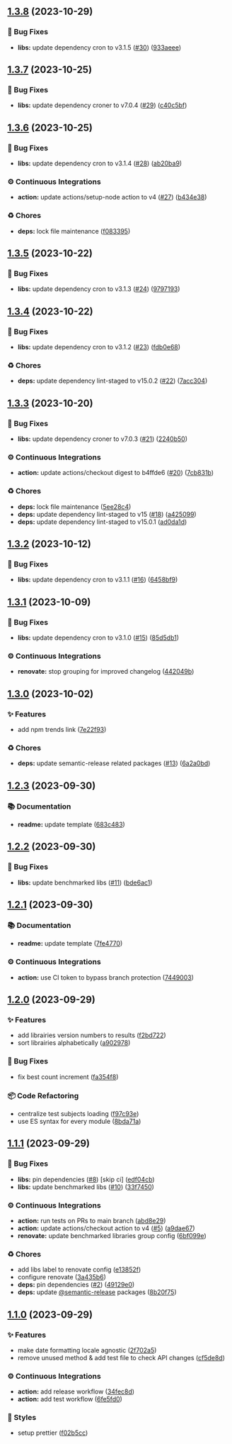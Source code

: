## [1.3.8](https://github.com/sheerlox/cron-comparison/compare/v1.3.7...v1.3.8) (2023-10-29)

### 🐛 Bug Fixes

- **libs:** update dependency cron to v3.1.5 ([#30](https://github.com/sheerlox/cron-comparison/issues/30)) ([933aeee](https://github.com/sheerlox/cron-comparison/commit/933aeee94ee090e73886d1b117860c60af60d7f5))

## [1.3.7](https://github.com/sheerlox/cron-comparison/compare/v1.3.6...v1.3.7) (2023-10-25)

### 🐛 Bug Fixes

- **libs:** update dependency croner to v7.0.4 ([#29](https://github.com/sheerlox/cron-comparison/issues/29)) ([c40c5bf](https://github.com/sheerlox/cron-comparison/commit/c40c5bf0392f6d96c338a26ef14d876ad9bb9464))

## [1.3.6](https://github.com/sheerlox/cron-comparison/compare/v1.3.5...v1.3.6) (2023-10-25)

### 🐛 Bug Fixes

- **libs:** update dependency cron to v3.1.4 ([#28](https://github.com/sheerlox/cron-comparison/issues/28)) ([ab20ba9](https://github.com/sheerlox/cron-comparison/commit/ab20ba91e1122a76796ee1b7c2ef3e2112aaec8c))

### ⚙️ Continuous Integrations

- **action:** update actions/setup-node action to v4 ([#27](https://github.com/sheerlox/cron-comparison/issues/27)) ([b434e38](https://github.com/sheerlox/cron-comparison/commit/b434e388ecfbf042762c6213bfdedb57f65189b2))

### ♻️ Chores

- **deps:** lock file maintenance ([f083395](https://github.com/sheerlox/cron-comparison/commit/f08339552d5aa97eb64c7df4a62a495b6fdda604))

## [1.3.5](https://github.com/sheerlox/cron-comparison/compare/v1.3.4...v1.3.5) (2023-10-22)

### 🐛 Bug Fixes

- **libs:** update dependency cron to v3.1.3 ([#24](https://github.com/sheerlox/cron-comparison/issues/24)) ([9797193](https://github.com/sheerlox/cron-comparison/commit/9797193e1474fd6a9aba810863958b14626e461a))

## [1.3.4](https://github.com/sheerlox/cron-comparison/compare/v1.3.3...v1.3.4) (2023-10-22)

### 🐛 Bug Fixes

- **libs:** update dependency cron to v3.1.2 ([#23](https://github.com/sheerlox/cron-comparison/issues/23)) ([fdb0e68](https://github.com/sheerlox/cron-comparison/commit/fdb0e68468f7df6b9d0db35c2efd4ba4cbd91374))

### ♻️ Chores

- **deps:** update dependency lint-staged to v15.0.2 ([#22](https://github.com/sheerlox/cron-comparison/issues/22)) ([7acc304](https://github.com/sheerlox/cron-comparison/commit/7acc3042c846eb841575d4a9ee471b6a9a3e9a9f))

## [1.3.3](https://github.com/sheerlox/cron-comparison/compare/v1.3.2...v1.3.3) (2023-10-20)

### 🐛 Bug Fixes

- **libs:** update dependency croner to v7.0.3 ([#21](https://github.com/sheerlox/cron-comparison/issues/21)) ([2240b50](https://github.com/sheerlox/cron-comparison/commit/2240b50638f9c71a1dfcdb1ed628e8953ffdecb2))

### ⚙️ Continuous Integrations

- **action:** update actions/checkout digest to b4ffde6 ([#20](https://github.com/sheerlox/cron-comparison/issues/20)) ([7cb831b](https://github.com/sheerlox/cron-comparison/commit/7cb831b1413f143a69e6f4bbb314ff7ee67929ef))

### ♻️ Chores

- **deps:** lock file maintenance ([5ee28c4](https://github.com/sheerlox/cron-comparison/commit/5ee28c47deedcd74b368f9ef42862f17527b22e3))
- **deps:** update dependency lint-staged to v15 ([#18](https://github.com/sheerlox/cron-comparison/issues/18)) ([a425099](https://github.com/sheerlox/cron-comparison/commit/a425099ff59b7739af6e5edb35072356d8fdd39e))
- **deps:** update dependency lint-staged to v15.0.1 ([ad0da1d](https://github.com/sheerlox/cron-comparison/commit/ad0da1d7c249878780ef84f3ffeaf01f6e239e59))

## [1.3.2](https://github.com/sheerlox/cron-comparison/compare/v1.3.1...v1.3.2) (2023-10-12)

### 🐛 Bug Fixes

- **libs:** update dependency cron to v3.1.1 ([#16](https://github.com/sheerlox/cron-comparison/issues/16)) ([6458bf9](https://github.com/sheerlox/cron-comparison/commit/6458bf9e9e7abc0e6726c7fc5e4df8005e267f75))

## [1.3.1](https://github.com/sheerlox/cron-comparison/compare/v1.3.0...v1.3.1) (2023-10-09)

### 🐛 Bug Fixes

- **libs:** update dependency cron to v3.1.0 ([#15](https://github.com/sheerlox/cron-comparison/issues/15)) ([85d5db1](https://github.com/sheerlox/cron-comparison/commit/85d5db18b9d39d11f864191a2836c5fd55bc8921))

### ⚙️ Continuous Integrations

- **renovate:** stop grouping for improved changelog ([442049b](https://github.com/sheerlox/cron-comparison/commit/442049b14d5ffe64a39681c2a04df7400d91d9d7))

## [1.3.0](https://github.com/sheerlox/cron-comparison/compare/v1.2.3...v1.3.0) (2023-10-02)

### ✨ Features

- add npm trends link ([7e22f93](https://github.com/sheerlox/cron-comparison/commit/7e22f93b09c101b810beff3d1f59a2035d322638))

### ♻️ Chores

- **deps:** update semantic-release related packages ([#13](https://github.com/sheerlox/cron-comparison/issues/13)) ([6a2a0bd](https://github.com/sheerlox/cron-comparison/commit/6a2a0bddd7dd5bddf808ed5e38fd8b818fb2073e))

## [1.2.3](https://github.com/sheerlox/cron-comparison/compare/v1.2.2...v1.2.3) (2023-09-30)

### 📚 Documentation

- **readme:** update template ([683c483](https://github.com/sheerlox/cron-comparison/commit/683c483ac6d056aa01e474049eb4f1d782e53745))

## [1.2.2](https://github.com/sheerlox/cron-comparison/compare/v1.2.1...v1.2.2) (2023-09-30)

### 🐛 Bug Fixes

- **libs:** update benchmarked libs ([#11](https://github.com/sheerlox/cron-comparison/issues/11)) ([bde6ac1](https://github.com/sheerlox/cron-comparison/commit/bde6ac187a57e64ecd42740d3ce200efa6b2ff85))

## [1.2.1](https://github.com/sheerlox/cron-comparison/compare/v1.2.0...v1.2.1) (2023-09-30)

### 📚 Documentation

- **readme:** update template ([7fe4770](https://github.com/sheerlox/cron-comparison/commit/7fe4770bd4b0c7f9043bcd3f5ec444be63df6b03))

### ⚙️ Continuous Integrations

- **action:** use CI token to bypass branch protection ([7449003](https://github.com/sheerlox/cron-comparison/commit/7449003f034ac252b1624f4b9cffe7a1af194b9c))

## [1.2.0](https://github.com/sheerlox/cron-comparison/compare/v1.1.1...v1.2.0) (2023-09-29)

### ✨ Features

- add librairies version numbers to results ([f2bd722](https://github.com/sheerlox/cron-comparison/commit/f2bd722c18dfafb34fa2c7ded943cec1831ae391))
- sort librairies alphabetically ([a902978](https://github.com/sheerlox/cron-comparison/commit/a9029785fd935e69215ff80339a482f647f81519))

### 🐛 Bug Fixes

- fix best count increment ([fa354f8](https://github.com/sheerlox/cron-comparison/commit/fa354f85b956c0dcd757d3797c8e298cceb24b7a))

### 📦 Code Refactoring

- centralize test subjects loading ([f97c93e](https://github.com/sheerlox/cron-comparison/commit/f97c93e59857eeeff99950e608e4c16b354f1130))
- use ES syntax for every module ([8bda71a](https://github.com/sheerlox/cron-comparison/commit/8bda71a9a5d57e068634f9303e20a9cf4edfb710))

## [1.1.1](https://github.com/sheerlox/cron-comparison/compare/v1.1.0...v1.1.1) (2023-09-29)

### 🐛 Bug Fixes

- **libs:** pin dependencies ([#8](https://github.com/sheerlox/cron-comparison/issues/8)) [skip ci] ([edf04cb](https://github.com/sheerlox/cron-comparison/commit/edf04cb2a571c5f58c67d4c7af1e93ebdd28423a))
- **libs:** update benchmarked libs ([#10](https://github.com/sheerlox/cron-comparison/issues/10)) ([33f7450](https://github.com/sheerlox/cron-comparison/commit/33f745040ce91f191527a8f9be939e00acab2f22))

### ⚙️ Continuous Integrations

- **action:** run tests on PRs to main branch ([abd8e29](https://github.com/sheerlox/cron-comparison/commit/abd8e2992df57674aeea3c456a005a017cd88467))
- **action:** update actions/checkout action to v4 ([#5](https://github.com/sheerlox/cron-comparison/issues/5)) ([a9dae67](https://github.com/sheerlox/cron-comparison/commit/a9dae676487541268f249402007dba24fa3858de))
- **renovate:** update benchmarked libraries group config ([6bf099e](https://github.com/sheerlox/cron-comparison/commit/6bf099e0a285f9a00bb19cc06da462acdf911b60))

### ♻️ Chores

- add libs label to renovate config ([e13852f](https://github.com/sheerlox/cron-comparison/commit/e13852fe63e5d34f65267adb87eded8df49475e3))
- configure renovate ([3a435b6](https://github.com/sheerlox/cron-comparison/commit/3a435b6864f36e66e9ea8e674d1029ea57b1a3c9))
- **deps:** pin dependencies ([#2](https://github.com/sheerlox/cron-comparison/issues/2)) ([49129e0](https://github.com/sheerlox/cron-comparison/commit/49129e01a18eb5fddcf6a0672094719b3b661123))
- **deps:** update [@semantic-release](https://github.com/semantic-release) packages ([8b20f75](https://github.com/sheerlox/cron-comparison/commit/8b20f75768b29f968b6fa26c96d2a91005a72174))

## [1.1.0](https://github.com/sheerlox/cron-comparison/compare/v1.0.2...v1.1.0) (2023-09-29)

### ✨ Features

- make date formatting locale agnostic ([2f702a5](https://github.com/sheerlox/cron-comparison/commit/2f702a5797058c9d5682f92a6492df651adae77b))
- remove unused method & add test file to check API changes ([cf5de8d](https://github.com/sheerlox/cron-comparison/commit/cf5de8d1dccb6cd84c8fdbabdf7a9c8447b654ab))

### ⚙️ Continuous Integrations

- **action:** add release workflow ([34fec8d](https://github.com/sheerlox/cron-comparison/commit/34fec8da740e923e3860f0e3529f3bb1cbb56cc4))
- **action:** add test workflow ([6fe5fd0](https://github.com/sheerlox/cron-comparison/commit/6fe5fd0de3d1d7830aee9b8415faf7e46cbbcc61))

### 💎 Styles

- setup prettier ([f02b5cc](https://github.com/sheerlox/cron-comparison/commit/f02b5cc4de17255373d7e1aae5ae8196dc376862))
